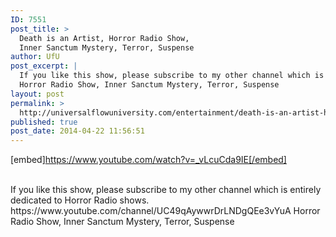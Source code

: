 ```yaml
---
ID: 7551
post_title: >
  Death is an Artist, Horror Radio Show,
  Inner Sanctum Mystery, Terror, Suspense
author: UfU
post_excerpt: |
  If you like this show, please subscribe to my other channel which is entirely dedicated to Horror Radio shows. https://www.youtube.com/channel/UC49qAywwrDrLNDgQEe3vYuA
  Horror Radio Show, Inner Sanctum Mystery, Terror, Suspense
layout: post
permalink: >
  http://universalflowuniversity.com/entertainment/death-is-an-artist-horror-radio-show-inner-sanctum-mystery-terror-suspense/
published: true
post_date: 2014-04-22 11:56:51
---
```

[embed]https://www.youtube.com/watch?v=_vLcuCda9IE[/embed]</br></br>
<p>If you like this show, please subscribe to my other channel which is entirely dedicated to Horror Radio shows. https://www.youtube.com/channel/UC49qAywwrDrLNDgQEe3vYuA
Horror Radio Show, Inner Sanctum Mystery, Terror, Suspense</p>